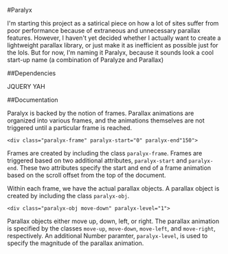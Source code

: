 #Paralyx

I'm starting this project as a satirical piece on how a lot of sites suffer from poor performance because of extraneous and unnecessary parallax features. However, I haven't yet decided whether I actually want to create a lightweight parallax library, or just make it as inefficient as possible just for the lols. But for now, I'm naming it Paralyx, because it sounds look a cool start-up name (a combination of Paralyze and Parallax)

##Dependencies

JQUERY YAH

##Documentation

Paralyx is backed by the notion of frames. Parallax animations are organized into various frames, and the animations themselves are not triggered until a particular frame is reached.

    <div class="paralyx-frame" paralyx-start="0" paralyx-end"150">

Frames are created by including the class `paralyx-frame`. Frames are triggered based on two additional attributes, `paralyx-start` and `paralyx-end`. These two attributes specify the start and end of a frame animation based on the scroll offset from the top of the document.

Within each frame, we have the actual parallax objects. A parallax object is created by including the class `paralyx-obj`.

    <div class="paralyx-obj move-down" paralyx-level="1">

Parallax objects either move up, down, left, or right. The parallax animation is specified by the classes `move-up`, `move-down`, `move-left`, and `move-right`, respectively. An additional Number paramter, `paralyx-level`, is used to specify the magnitude of the parallax animation. 
